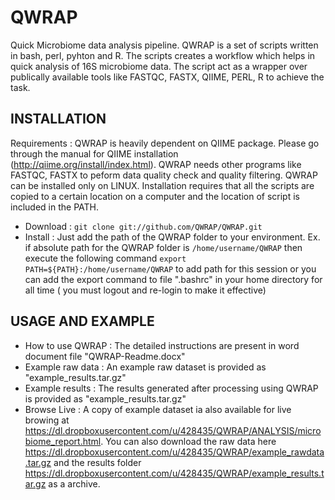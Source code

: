 QWRAP
=====

Quick Microbiome data analysis pipeline. QWRAP is a set of scripts written in bash, perl, pyhton and R. The scripts creates a workflow which helps in quick analysis of 16S microbiome data. The script act as a wrapper over publically available tools like FASTQC, FASTX, QIIME, PERL, R to achieve the task.

INSTALLATION
-----
Requirements : QWRAP is heavily dependent on QIIME package. Please go through the manual for QIIME installation (http://qiime.org/install/index.html). QWRAP needs other programs like FASTQC, FASTX to peform data quality check and quality filtering.
QWRAP can be installed only on LINUX. Installation requires that all the scripts are copied to a certain location on a computer and the location of script is included in the PATH.

* Download : ```git clone git://github.com/QWRAP/QWRAP.git```
* Install : Just add the path of the QWRAP folder to your environment. Ex. if absolute path for the QWRAP folder is ```/home/username/QWRAP```
then execute the following command ```export PATH=${PATH}:/home/username/QWRAP``` to add path for this session or you can add the export command to file ".bashrc" in your home directory for all time ( you must logout and re-login to make it effective)


USAGE AND EXAMPLE
-----
* How to use QWRAP : The detailed instructions are present in word document file "QWRAP-Readme.docx"
* Example raw data : An example raw dataset is provided as "example_results.tar.gz"
* Example results : The results generated after processing using QWRAP is provided as "example_results.tar.gz"
* Browse Live : A copy of example dataset ia also available for live browing at https://dl.dropboxusercontent.com/u/428435/QWRAP/ANALYSIS/microbiome_report.html. You can also download the raw data here https://dl.dropboxusercontent.com/u/428435/QWRAP/example_rawdata.tar.gz and the results folder https://dl.dropboxusercontent.com/u/428435/QWRAP/example_results.tar.gz as a archive.

